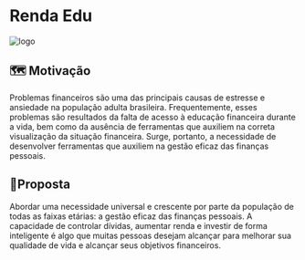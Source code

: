 # Renda Edu
![logo]([https://i.ibb.co/XZvGFGC/arquitetura-ingles.png](https://i.ibb.co/7Ry3xMS/Renda-Edu-4-1.webp))
## 🗺️ Motivação 
Problemas financeiros são uma das principais causas de estresse e ansiedade na população adulta brasileira. Frequentemente, esses problemas são resultados da falta de acesso à educação financeira durante a vida,  bem como da ausência de ferramentas que auxiliem na correta visualização da situação financeira. Surge, portanto, a necessidade de desenvolver ferramentas que auxiliem na gestão eficaz das finanças pessoais.
## 📍Proposta
Abordar uma necessidade universal e crescente por parte da população de todas as faixas etárias: a gestão eficaz das finanças pessoais. A capacidade de controlar dívidas, aumentar renda e investir de forma inteligente é algo que muitas pessoas desejam alcançar para melhorar sua qualidade de vida e alcançar seus objetivos financeiros.
